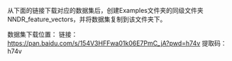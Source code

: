 从下面的链接下载对应的数据集后，创建Examples文件夹的同级文件夹NNDR_feature_vectors，并将数据集复制到该文件夹下。

数据集下载位置：
链接：https://pan.baidu.com/s/154V3HFFwa01k06E7PmC_jA?pwd=h74v 
提取码：h74v 
